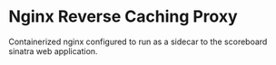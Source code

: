 # Nginx Reverse Caching Proxy

Containerized nginx configured to run as a sidecar to the scoreboard sinatra web application.